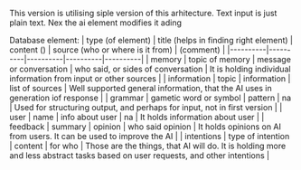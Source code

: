 This version is utilising siple version of this arhitecture. Text input is just plain text. Nex the ai element modifies it ading 

Database element:
| type (of element) | title (helps in finding right element) | content () | source (who or where is it from) | (comment) |
|----------|----------|----------|----------|----------|
| memory | topic of memory | message or conversation | who said, or sides of conversation | It is holding individual information from input or other sources |
| information | topic | information | list of sources | Well supported general information, that the AI uses in generation iof response |
| grammar | gametic word or symbol | pattern | na | Used for structuring output, and perhaps for input, not in first version |
| user | name | info about user | na | It holds information about user |
| feedback | summary | opinion | who said opinion | It holds opinions on AI from users. It can be used to improve the AI |
| intentions | type of intention | content | for who | Those are the things, that AI will do. It is holding more and less abstract tasks based on user requests, and other intentions |